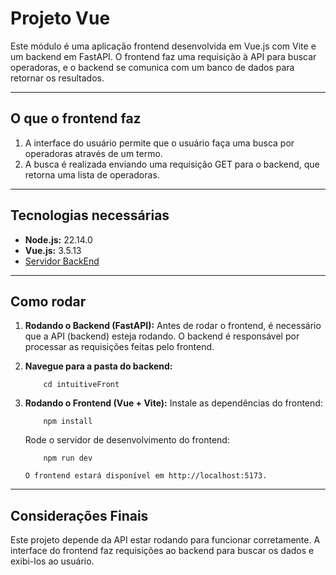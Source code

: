 # Projeto Vue

Este módulo é uma aplicação frontend desenvolvida em Vue.js com Vite e um backend em FastAPI. O frontend faz uma requisição à API para buscar operadoras, e o backend se comunica com um banco de dados para retornar os resultados.

---

## O que o frontend faz

1. A interface do usuário permite que o usuário faça uma busca por operadoras através de um termo.
2. A busca é realizada enviando uma requisição GET para o backend, que retorna uma lista de operadoras.

---

## Tecnologias necessárias

- **Node.js:** 22.14.0
- **Vue.js:** 3.5.13
- [Servidor BackEnd](../api/README.md)

---

## Como rodar

1. **Rodando o Backend (FastAPI):** Antes de rodar o frontend, é necessário que a API (backend) esteja rodando. O backend é responsável por processar as requisições feitas pelo frontend.

2. **Navegue para a pasta do backend:**

    ```
        cd intuitiveFront
    ```

3. **Rodando o Frontend (Vue + Vite):**
    Instale as dependências do frontend:
    ```
        npm install
    ```
    Rode o servidor de desenvolvimento do frontend:

    ```
        npm run dev
    ```

    `
        O frontend estará disponível em http://localhost:5173.
    `

---

## Considerações Finais

Este projeto depende da API estar rodando para funcionar corretamente. A interface do frontend faz requisições ao backend para buscar os dados e exibi-los ao usuário.